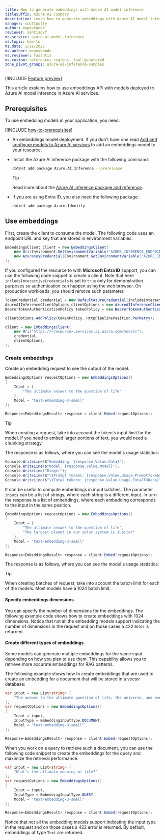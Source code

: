 ```yaml
---
title: How to generate embeddings with Azure AI model inference
titleSuffix: Azure AI Foundry
description: Learn how to generate embeddings with Azure AI model inference
manager: scottpolly
author: mopeakande
reviewer: santiagxf
ms.service: azure-ai-model-inference
ms.topic: how-to
ms.date: 1/21/2025
ms.author: mopeakande
ms.reviewer: fasantia
ms.custom: references_regions, tool_generated
zone_pivot_groups: azure-ai-inference-samples
---
```


[!INCLUDE [Feature preview](~/reusable-content/ce-skilling/azure/includes/ai-studio/includes/feature-preview.md)]

This article explains how to use embeddings API with models deployed to Azure AI model inference in Azure AI services.

## Prerequisites

To use embedding models in your application, you need:

[!INCLUDE [how-to-prerequisites](../how-to-prerequisites.md)]

* An embeddings model deployment. If you don't have one read [Add and configure models to Azure AI services](../../how-to/create-model-deployments.md) to add an embeddings model to your resource.

* Install the Azure AI inference package with the following command:

    ```bash
    dotnet add package Azure.AI.Inference --prerelease
    ```
    
    > [!TIP]
    > Read more about the [Azure AI inference package and reference](https://aka.ms/azsdk/azure-ai-inference/python/reference).

* If you are using Entra ID, you also need the following package:

    ```bash
    dotnet add package Azure.Identity
    ```

## Use embeddings

First, create the client to consume the model. The following code uses an endpoint URL and key that are stored in environment variables.


```csharp
EmbeddingsClient client = new EmbeddingsClient(
    new Uri(Environment.GetEnvironmentVariable("AZURE_INFERENCE_ENDPOINT")),
    new AzureKeyCredential(Environment.GetEnvironmentVariable("AZURE_INFERENCE_CREDENTIAL"))
);
```

If you configured the resource to with **Microsoft Entra ID** support, you can use the following code snippet to create a client. Note that here `includeInteractiveCredentials` is set to `true` only for demonstration purposes so authentication can happen using the web browser. On production workloads, you should remove such parameter.

```csharp
TokenCredential credential = new DefaultAzureCredential(includeInteractiveCredentials: true);
AzureAIInferenceClientOptions clientOptions = new AzureAIInferenceClientOptions();
BearerTokenAuthenticationPolicy tokenPolicy = new BearerTokenAuthenticationPolicy(credential, new string[] { "https://cognitiveservices.azure.com/.default" });

clientOptions.AddPolicy(tokenPolicy, HttpPipelinePosition.PerRetry);

client = new EmbeddingsClient(
    new Uri("https://<resource>.services.ai.azure.com/models"),
    credential,
    clientOptions,
);
```

### Create embeddings

Create an embedding request to see the output of the model.

```csharp
EmbeddingsOptions requestOptions = new EmbeddingsOptions()
{
    Input = {
        "The ultimate answer to the question of life"
    },
    Model = "text-embedding-3-small"
};

Response<EmbeddingsResult> response = client.Embed(requestOptions);
```

> [!TIP]
> When creating a request, take into account the token's input limit for the model. If you need to embed larger portions of text, you would need a chunking strategy.

The response is as follows, where you can see the model's usage statistics:


```csharp
Console.WriteLine($"Embedding: {response.Value.Data}");
Console.WriteLine($"Model: {response.Value.Model}");
Console.WriteLine("Usage:");
Console.WriteLine($"\tPrompt tokens: {response.Value.Usage.PromptTokens}");
Console.WriteLine($"\tTotal tokens: {response.Value.Usage.TotalTokens}");
```

It can be useful to compute embeddings in input batches. The parameter `inputs` can be a list of strings, where each string is a different input. In turn the response is a list of embeddings, where each embedding corresponds to the input in the same position.


```csharp
EmbeddingsOptions requestOptions = new EmbeddingsOptions()
{
    Input = {
        "The ultimate answer to the question of life", 
        "The largest planet in our solar system is Jupiter"
    },
    Model = "text-embedding-3-small"
};

Response<EmbeddingsResult> response = client.Embed(requestOptions);
```

The response is as follows, where you can see the model's usage statistics:

> [!TIP]
> When creating batches of request, take into account the batch limit for each of the models. Most models have a 1024 batch limit.

#### Specify embeddings dimensions

You can specify the number of dimensions for the embeddings. The following example code shows how to create embeddings with 1024 dimensions. Notice that not all the embedding models support indicating the number of dimensions in the request and on those cases a 422 error is returned.

#### Create different types of embeddings

Some models can generate multiple embeddings for the same input depending on how you plan to use them. This capability allows you to retrieve more accurate embeddings for RAG patterns. 

The following example shows how to create embeddings that are used to create an embedding for a document that will be stored in a vector database:


```csharp
var input = new List<string> { 
    "The answer to the ultimate question of life, the universe, and everything is 42"
};
var requestOptions = new EmbeddingsOptions()
{
    Input = input,
    InputType = EmbeddingInputType.DOCUMENT, 
    Model = "text-embedding-3-small"
};

Response<EmbeddingsResult> response = client.Embed(requestOptions);
```

When you work on a query to retrieve such a document, you can use the following code snippet to create the embeddings for the query and maximize the retrieval performance.


```csharp
var input = new List<string> { 
    "What's the ultimate meaning of life?"
};
var requestOptions = new EmbeddingsOptions()
{
    Input = input,
    InputType = EmbeddingInputType.QUERY,
    Model = "text-embedding-3-small"
};

Response<EmbeddingsResult> response = client.Embed(requestOptions);
```

Notice that not all the embedding models support indicating the input type in the request and on those cases a 422 error is returned. By default, embeddings of type `Text` are returned.
